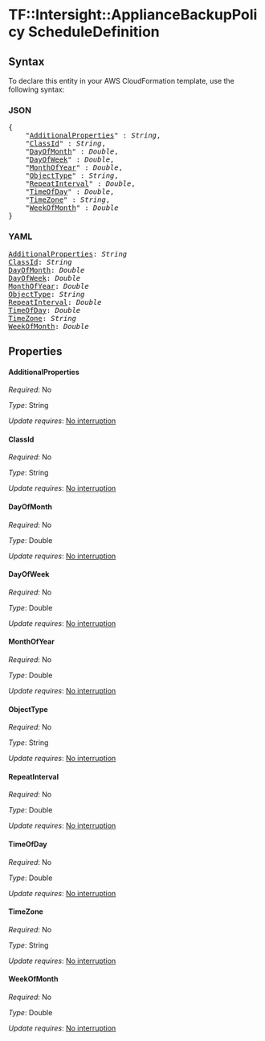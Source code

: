 # TF::Intersight::ApplianceBackupPolicy ScheduleDefinition

## Syntax

To declare this entity in your AWS CloudFormation template, use the following syntax:

### JSON

<pre>
{
    "<a href="#additionalproperties" title="AdditionalProperties">AdditionalProperties</a>" : <i>String</i>,
    "<a href="#classid" title="ClassId">ClassId</a>" : <i>String</i>,
    "<a href="#dayofmonth" title="DayOfMonth">DayOfMonth</a>" : <i>Double</i>,
    "<a href="#dayofweek" title="DayOfWeek">DayOfWeek</a>" : <i>Double</i>,
    "<a href="#monthofyear" title="MonthOfYear">MonthOfYear</a>" : <i>Double</i>,
    "<a href="#objecttype" title="ObjectType">ObjectType</a>" : <i>String</i>,
    "<a href="#repeatinterval" title="RepeatInterval">RepeatInterval</a>" : <i>Double</i>,
    "<a href="#timeofday" title="TimeOfDay">TimeOfDay</a>" : <i>Double</i>,
    "<a href="#timezone" title="TimeZone">TimeZone</a>" : <i>String</i>,
    "<a href="#weekofmonth" title="WeekOfMonth">WeekOfMonth</a>" : <i>Double</i>
}
</pre>

### YAML

<pre>
<a href="#additionalproperties" title="AdditionalProperties">AdditionalProperties</a>: <i>String</i>
<a href="#classid" title="ClassId">ClassId</a>: <i>String</i>
<a href="#dayofmonth" title="DayOfMonth">DayOfMonth</a>: <i>Double</i>
<a href="#dayofweek" title="DayOfWeek">DayOfWeek</a>: <i>Double</i>
<a href="#monthofyear" title="MonthOfYear">MonthOfYear</a>: <i>Double</i>
<a href="#objecttype" title="ObjectType">ObjectType</a>: <i>String</i>
<a href="#repeatinterval" title="RepeatInterval">RepeatInterval</a>: <i>Double</i>
<a href="#timeofday" title="TimeOfDay">TimeOfDay</a>: <i>Double</i>
<a href="#timezone" title="TimeZone">TimeZone</a>: <i>String</i>
<a href="#weekofmonth" title="WeekOfMonth">WeekOfMonth</a>: <i>Double</i>
</pre>

## Properties

#### AdditionalProperties

_Required_: No

_Type_: String

_Update requires_: [No interruption](https://docs.aws.amazon.com/AWSCloudFormation/latest/UserGuide/using-cfn-updating-stacks-update-behaviors.html#update-no-interrupt)

#### ClassId

_Required_: No

_Type_: String

_Update requires_: [No interruption](https://docs.aws.amazon.com/AWSCloudFormation/latest/UserGuide/using-cfn-updating-stacks-update-behaviors.html#update-no-interrupt)

#### DayOfMonth

_Required_: No

_Type_: Double

_Update requires_: [No interruption](https://docs.aws.amazon.com/AWSCloudFormation/latest/UserGuide/using-cfn-updating-stacks-update-behaviors.html#update-no-interrupt)

#### DayOfWeek

_Required_: No

_Type_: Double

_Update requires_: [No interruption](https://docs.aws.amazon.com/AWSCloudFormation/latest/UserGuide/using-cfn-updating-stacks-update-behaviors.html#update-no-interrupt)

#### MonthOfYear

_Required_: No

_Type_: Double

_Update requires_: [No interruption](https://docs.aws.amazon.com/AWSCloudFormation/latest/UserGuide/using-cfn-updating-stacks-update-behaviors.html#update-no-interrupt)

#### ObjectType

_Required_: No

_Type_: String

_Update requires_: [No interruption](https://docs.aws.amazon.com/AWSCloudFormation/latest/UserGuide/using-cfn-updating-stacks-update-behaviors.html#update-no-interrupt)

#### RepeatInterval

_Required_: No

_Type_: Double

_Update requires_: [No interruption](https://docs.aws.amazon.com/AWSCloudFormation/latest/UserGuide/using-cfn-updating-stacks-update-behaviors.html#update-no-interrupt)

#### TimeOfDay

_Required_: No

_Type_: Double

_Update requires_: [No interruption](https://docs.aws.amazon.com/AWSCloudFormation/latest/UserGuide/using-cfn-updating-stacks-update-behaviors.html#update-no-interrupt)

#### TimeZone

_Required_: No

_Type_: String

_Update requires_: [No interruption](https://docs.aws.amazon.com/AWSCloudFormation/latest/UserGuide/using-cfn-updating-stacks-update-behaviors.html#update-no-interrupt)

#### WeekOfMonth

_Required_: No

_Type_: Double

_Update requires_: [No interruption](https://docs.aws.amazon.com/AWSCloudFormation/latest/UserGuide/using-cfn-updating-stacks-update-behaviors.html#update-no-interrupt)

